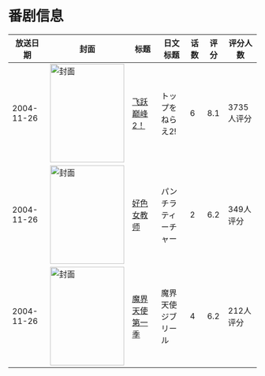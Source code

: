 # 番剧信息

|放送日期|封面|标题|日文标题|话数|评分|评分人数|
|---|---|---|---|---|---|---|
|2004-11-26|<img src="https://lain.bgm.tv/pic/cover/c/3a/83/768_2E3Rm.jpg" alt="封面" style="width:150px;height:200px;object-fit:cover;">|[飞跃巅峰2！](https://bangumi.tv/subject/768)|トップをねらえ2!|6|8.1|3735人评分|
|2004-11-26|<img src="https://bangumi.tv/img/no_icon_subject.png" alt="封面" style="width:150px;height:200px;object-fit:cover;">|[好色女教师](https://bangumi.tv/subject/44474)|パンチラティーチャー|2|6.2|349人评分|
|2004-11-26|<img src="https://bangumi.tv/img/no_icon_subject.png" alt="封面" style="width:150px;height:200px;object-fit:cover;">|[魔界天使 第一季](https://bangumi.tv/subject/67420)|魔界天使ジブリール|4|6.2|212人评分|
